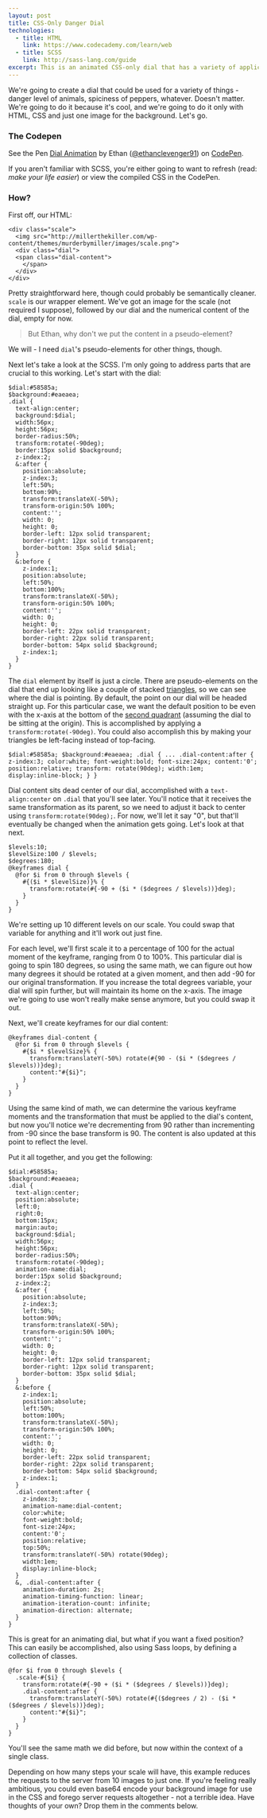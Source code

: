 ```yaml
---
layout: post
title: CSS-Only Danger Dial
technologies:
  - title: HTML
    link: https://www.codecademy.com/learn/web
  - title: SCSS
    link: http://sass-lang.com/guide
excerpt: This is an animated CSS-only dial that has a variety of applications, including monitoring progress toward a goal or registering the danger of something.
---
```


We're going to create a dial that could be used for a variety of things - danger level of animals, spiciness of peppers, whatever. Doesn't matter. We're going to do it because it's cool, and we're going to do it only with HTML, CSS and just one image for the background. Let's go.

### The Codepen

<p data-height="268" data-theme-id="11396" data-slug-hash="GooKMK" data-default-tab="result" data-user="ethanclevenger91" class='codepen'>See the Pen <a href='http://codepen.io/ethanclevenger91/pen/GooKMK/'>Dial Animation</a> by Ethan (<a href='http://codepen.io/ethanclevenger91'>@ethanclevenger91</a>) on <a href='http://codepen.io'>CodePen</a>.</p>
<script async src="//assets.codepen.io/assets/embed/ei.js"></script>

If you aren't familiar with SCSS, you're either going to want to refresh (read: _make your life easier_) or view the compiled CSS in the CodePen.

### How?

First off, our HTML:

```
<div class="scale">
  <img src="http://millerthekiller.com/wp-content/themes/murderbymiller/images/scale.png">
  <div class="dial">
  <span class="dial-content">
    </span>
  </div>
</div>
```

Pretty straightforward here, though could probably be semantically cleaner. `scale` is our wrapper element. We've got an image for the scale (not required I suppose), followed by our dial and the numerical content of the dial, empty for now.

> But Ethan, why don't we put the content in a pseudo-element?

We will - I need `dial`'s pseudo-elements for other things, though.

Next let's take a look at the SCSS. I'm only going to address parts that are crucial to this working.  Let's start with the dial:

```
$dial:#58585a;
$background:#eaeaea;
.dial {
  text-align:center;
  background:$dial;
  width:56px;
  height:56px;
  border-radius:50%;
  transform:rotate(-90deg);
  border:15px solid $background;
  z-index:2;
  &:after {
    position:absolute;
    z-index:3;
    left:50%;
    bottom:90%;
    transform:translateX(-50%);
    transform-origin:50% 100%;
    content:'';
    width: 0;
    height: 0;
    border-left: 12px solid transparent;
    border-right: 12px solid transparent;
    border-bottom: 35px solid $dial;
  }
  &:before {
    z-index:1;
    position:absolute;
    left:50%;
    bottom:100%;
    transform:translateX(-50%);
    transform-origin:50% 100%;
    content:'';
    width: 0;
    height: 0;
    border-left: 22px solid transparent;
    border-right: 22px solid transparent;
    border-bottom: 54px solid $background;
    z-index:1;
  }
}
```

The `dial` element by itself is just a circle. There are pseudo-elements on the dial that end up looking like a couple of stacked [triangles][2], so we can see where the dial is pointing. By default, the point on our dial will be headed straight up. For this particular case, we want the default position to be even with the x-axis at the bottom of the [second quadrant][1] (assuming the dial to be sitting at the origin). This is accomplished by applying a `transform:rotate(-90deg)`. You could also accomplish this by making your triangles be left-facing instead of top-facing.

`$dial:#58585a;
$background:#eaeaea;
.dial {
  ...
  .dial-content:after {
    z-index:3;
    color:white;
    font-weight:bold;
    font-size:24px;
    content:'0';
    position:relative;
    transform: rotate(90deg);
    width:1em;
    display:inline-block;
  }
}`

Dial content sits dead center of our dial, accomplished with a `text-align:center` on `.dial` that you'll see later. You'll notice that it receives the same transformation as its parent, so we need to adjust it back to center using `transform:rotate(90deg);`. For now, we'll let it say "0", but that'll eventually be changed when the animation gets going. Let's look at that next.

```
$levels:10;
$levelSize:100 / $levels;
$degrees:180;
@keyframes dial {
  @for $i from 0 through $levels {
    #{($i * $levelSize)}% {
      transform:rotate(#{-90 + ($i * ($degrees / $levels))}deg);
    }
  }
}
```

We're setting up 10 different levels on our scale. You could swap that variable for anything and it'll work out just fine.

For each level, we'll first scale it to a percentage of 100 for the actual moment of the keyframe, ranging from 0 to 100%. This particular dial is going to spin 180 degrees, so using the same math, we can figure out how many degrees it should be rotated at a given moment, and then add -90 for our original transformation.  If you increase the total degrees variable, your dial will spin further, but will maintain its home on the x-axis. The image we're going to use won't really make sense anymore, but you could swap it out.

Next, we'll create keyframes for our dial content:

```
@keyframes dial-content {
  @for $i from 0 through $levels {
    #{$i * $levelSize}% {
      transform:translateY(-50%) rotate(#{90 - ($i * ($degrees / $levels))}deg);
      content:"#{$i}";
    }
  }
}
```

Using the same kind of math, we can determine the various keyframe moments and the transformation that must be applied to the dial's content, but now you'll notice we're decrementing from 90 rather than incrementing from -90 since the base transform is 90. The content is also updated at this point to reflect the level.

Put it all together, and you get the following:

```
$dial:#58585a;
$background:#eaeaea;
.dial {
  text-align:center;
  position:absolute;
  left:0;
  right:0;
  bottom:15px;
  margin:auto;
  background:$dial;
  width:56px;
  height:56px;
  border-radius:50%;
  transform:rotate(-90deg);
  animation-name:dial;
  border:15px solid $background;
  z-index:2;
  &:after {
    position:absolute;
    z-index:3;
    left:50%;
    bottom:90%;
    transform:translateX(-50%);
    transform-origin:50% 100%;
    content:'';
    width: 0;
    height: 0;
    border-left: 12px solid transparent;
    border-right: 12px solid transparent;
    border-bottom: 35px solid $dial;
  }
  &:before {
    z-index:1;
    position:absolute;
    left:50%;
    bottom:100%;
    transform:translateX(-50%);
    transform-origin:50% 100%;
    content:'';
    width: 0;
    height: 0;
    border-left: 22px solid transparent;
    border-right: 22px solid transparent;
    border-bottom: 54px solid $background;
    z-index:1;
  }
  .dial-content:after {
    z-index:3;
    animation-name:dial-content;
    color:white;
    font-weight:bold;
    font-size:24px;
    content:'0';
    position:relative;
    top:50%;
    transform:translateY(-50%) rotate(90deg);
    width:1em;
    display:inline-block;
  }
  &, .dial-content:after {
    animation-duration: 2s;
    animation-timing-function: linear;
    animation-iteration-count: infinite;
    animation-direction: alternate;
  }
}
```

This is great for an animating dial, but what if you want a fixed position? This can easily be accomplished, also using Sass loops, by defining a collection of classes.

```
@for $i from 0 through $levels {
  .scale-#{$i} {
    transform:rotate(#{-90 + ($i * ($degrees / $levels))}deg);
    .dial-content:after {
      transform:translateY(-50%) rotate(#{($degrees / 2) - ($i * ($degrees / $levels))}deg);
      content:"#{$i}";
    }
  }
}
```

You'll see the same math we did before, but now within the context of a single class.

Depending on how many steps your scale will have, this example reduces the requests to the server from 10 images to just one. If you're feeling really ambitious, you could even base64 encode your background image for use in the CSS and forego server requests altogether - not a terrible idea. Have thoughts of your own? Drop them in the comments below.

  [1]: https://en.wikipedia.org/wiki/Quadrant_(plane_geometry)
  [2]: https://css-tricks.com/snippets/css/css-triangle/
